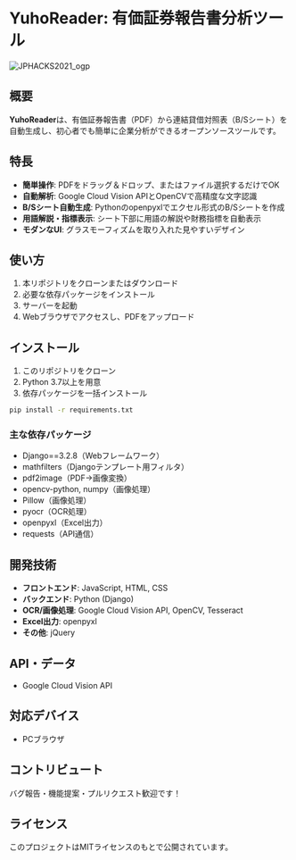 # YuhoReader: 有価証券報告書分析ツール

![JPHACKS2021_ogp](https://jphacks.com/wp-content/uploads/2021/07/JPHACKS2021_ogp.jpg)

## 概要

**YuhoReader**は、有価証券報告書（PDF）から連結貸借対照表（B/Sシート）を自動生成し、初心者でも簡単に企業分析ができるオープンソースツールです。

## 特長

- **簡単操作**: PDFをドラッグ＆ドロップ、またはファイル選択するだけでOK
- **自動解析**: Google Cloud Vision APIとOpenCVで高精度な文字認識
- **B/Sシート自動生成**: Pythonのopenpyxlでエクセル形式のB/Sシートを作成
- **用語解説・指標表示**: シート下部に用語の解説や財務指標を自動表示
- **モダンなUI**: グラスモーフィズムを取り入れた見やすいデザイン

## 使い方

1. 本リポジトリをクローンまたはダウンロード
2. 必要な依存パッケージをインストール
3. サーバーを起動
4. Webブラウザでアクセスし、PDFをアップロード

## インストール

1. このリポジトリをクローン
2. Python 3.7以上を用意
3. 依存パッケージを一括インストール

```bash
pip install -r requirements.txt
```

### 主な依存パッケージ
- Django==3.2.8（Webフレームワーク）
- mathfilters（Djangoテンプレート用フィルタ）
- pdf2image（PDF→画像変換）
- opencv-python, numpy（画像処理）
- Pillow（画像処理）
- pyocr（OCR処理）
- openpyxl（Excel出力）
- requests（API通信）

## 開発技術

- **フロントエンド**: JavaScript, HTML, CSS
- **バックエンド**: Python (Django)
- **OCR/画像処理**: Google Cloud Vision API, OpenCV, Tesseract
- **Excel出力**: openpyxl
- **その他**: jQuery

## API・データ
- Google Cloud Vision API

## 対応デバイス
- PCブラウザ

## コントリビュート

バグ報告・機能提案・プルリクエスト歓迎です！

## ライセンス

このプロジェクトはMITライセンスのもとで公開されています。



